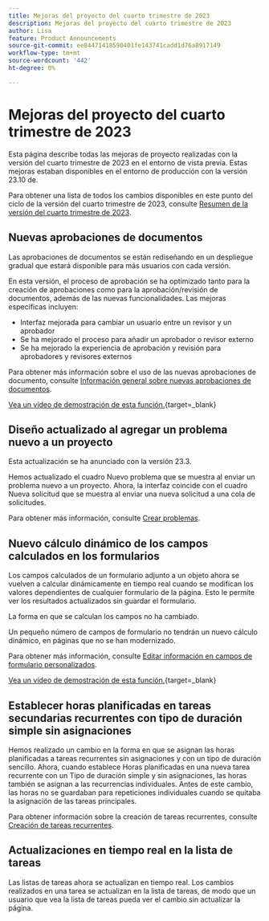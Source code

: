 ```yaml
---
title: Mejoras del proyecto del cuarto trimestre de 2023
description: Mejoras del proyecto del cuarto trimestre de 2023
author: Lisa
feature: Product Announcements
source-git-commit: ee84471418590401fe143741cadd1d76a8917149
workflow-type: tm+mt
source-wordcount: '442'
ht-degree: 0%

---
```


# Mejoras del proyecto del cuarto trimestre de 2023

Esta página describe todas las mejoras de proyecto realizadas con la versión del cuarto trimestre de 2023 en el entorno de vista previa. Estas mejoras estaban disponibles en el entorno de producción con la versión 23.10 de.

Para obtener una lista de todos los cambios disponibles en este punto del ciclo de la versión del cuarto trimestre de 2023, consulte [Resumen de la versión del cuarto trimestre de 2023](/help/quicksilver/product-announcements/product-releases/23-q4-release-activity/23-q4-release-overview.md).

## Nuevas aprobaciones de documentos

Las aprobaciones de documentos se están rediseñando en un despliegue gradual que estará disponible para más usuarios con cada versión.

En esta versión, el proceso de aprobación se ha optimizado tanto para la creación de aprobaciones como para la aprobación/revisión de documentos, además de las nuevas funcionalidades. Las mejoras específicas incluyen:

* Interfaz mejorada para cambiar un usuario entre un revisor y un aprobador
* Se ha mejorado el proceso para añadir un aprobador o revisor externo
* Se ha mejorado la experiencia de aprobación y revisión para aprobadores y revisores externos

Para obtener más información sobre el uso de las nuevas aprobaciones de documento, consulte [Información general sobre nuevas aprobaciones de documentos](/help/quicksilver/review-and-approve-work/document-reviews-and-approvals/document-approvals-overview.md).

[Vea un vídeo de demostración de esta función.](https://video.tv.adobe.com/v/3424867){target=_blank}

## Diseño actualizado al agregar un problema nuevo a un proyecto

Esta actualización se ha anunciado con la versión 23.3.

Hemos actualizado el cuadro Nuevo problema que se muestra al enviar un problema nuevo a un proyecto. Ahora, la interfaz coincide con el cuadro Nueva solicitud que se muestra al enviar una nueva solicitud a una cola de solicitudes.

Para obtener más información, consulte [Crear problemas](/help/quicksilver/manage-work/issues/manage-issues/create-issues.md).

## Nuevo cálculo dinámico de los campos calculados en los formularios

Los campos calculados de un formulario adjunto a un objeto ahora se vuelven a calcular dinámicamente en tiempo real cuando se modifican los valores dependientes de cualquier formulario de la página. Esto le permite ver los resultados actualizados sin guardar el formulario.

La forma en que se calculan los campos no ha cambiado.

Un pequeño número de campos de formulario no tendrán un nuevo cálculo dinámico, en páginas que no se han modernizado.

Para obtener más información, consulte [Editar información en campos de formulario personalizados](/help/quicksilver/workfront-basics/work-with-custom-forms/edit-custom-forms.md).

[Vea un vídeo de demostración de esta función.](https://video.tv.adobe.com/v/3422678/){target=_blank}

## Establecer horas planificadas en tareas secundarias recurrentes con tipo de duración simple sin asignaciones

Hemos realizado un cambio en la forma en que se asignan las horas planificadas a tareas recurrentes sin asignaciones y con un tipo de duración sencillo. Ahora, cuando establece Horas planificadas en una nueva tarea recurrente con un Tipo de duración simple y sin asignaciones, las horas también se asignan a las recurrencias individuales. Antes de este cambio, las horas no se guardaban para repeticiones individuales cuando se quitaba la asignación de las tareas principales.

Para obtener información sobre la creación de tareas recurrentes, consulte [Creación de tareas recurrentes](/help/quicksilver/manage-work/tasks/create-tasks/create-recurring-tasks.md).

## Actualizaciones en tiempo real en la lista de tareas

Las listas de tareas ahora se actualizan en tiempo real. Los cambios realizados en una tarea se actualizan en la lista de tareas, de modo que un usuario que vea la lista de tareas pueda ver el cambio sin actualizar la página.
